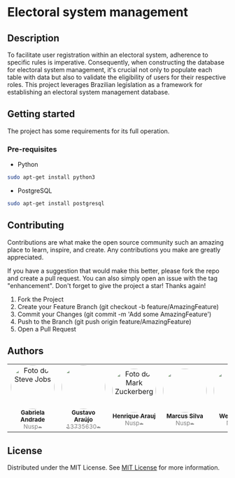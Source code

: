 # Electoral system management

## Description

To facilitate user registration within an electoral system, adherence to specific rules is imperative. Consequently, when constructing the database for electoral system management, it's crucial not only to populate each table with data but also to validate the eligibility of users for their respective roles. This project leverages Brazilian legislation as a framework for establishing an electoral system management database.

## Getting started

The project has some requirements for its full operation.

### Pre-requisites

* Python

```bash
sudo apt-get install python3
```

* PostgreSQL

```bash
sudo apt-get install postgresql
```

## Contributing

Contributions are what make the open source community such an amazing place to learn, inspire, and create. Any contributions you make are greatly appreciated.

If you have a suggestion that would make this better, please fork the repo and create a pull request. You can also simply open an issue with the tag "enhancement". Don't forget to give the project a star! Thanks again!

1. Fork the Project
2. Create your Feature Branch (git checkout -b feature/AmazingFeature)
3. Commit your Changes (git commit -m 'Add some AmazingFeature')
4. Push to the Branch (git push origin feature/AmazingFeature)
5. Open a Pull Request

## Authors

<table>
  <tr>
	</td>
    <td align="center" style="border: none;">
      <a href="#" title="defina o titulo do link">
        <img src="https://avatars.githubusercontent.com/u/105086952?v=4" width="100px;" alt="Foto do Steve Jobs" style="border-radius: 50%;"><br>
        <sub>
          <b>Gabriela Andrade <br></b>
		  <span style="color:grey;">Nusp-</span>
        </sub>
      </a>
    </td>
    <td align="center" style="border: none;">
      <a href="#" title="https://www.linkedin.com/in/guaraujoc/">
        <img src="https://avatars.githubusercontent.com/u/130992375?s=400&u=168448c320a3ad61a9737a30880fa942249baedc&v=4" width="100px;"  style="border-radius: 50%;"><br>
        <sub>
          <b>Gustavo Araújo<br></b>
		  <span style="color:grey;">13735630-</span>
        </sub>
      </a>
    </td>
    <td align="center" style="border: none;">
      <a href="#" title="defina o titulo do link">
        <img src="https://avatars.githubusercontent.com/u/62862399?v=4" width="100px;" alt="Foto do Mark Zuckerberg" style="border-radius: 50%;"><br>
        <sub>
          <b>Henrique Arauj<br></b>
		  <span style="color:grey;">Nusp-</span>
        </sub>
      </a>
	<td align="center" style="border: none;">
      <a href="#" title="Coloque o seu link aqu/">
        <img src="https://avatars.githubusercontent.com/u/117542613?v=4" width="100px;"  style="border-radius: 50%;"><br>
        <sub>
          <b>Marcus Silva<br></b>
		  <span style="color:grey;">Nusp-</span>
        </sub>
      </a>
    </td>
	</td>
	<td align="center" style="border: none;">
      <a href="#" title="Coloque o seu link aqu/">
        <img src="https://avatars.githubusercontent.com/u/54054734?v=4" width="100px;"  style="border-radius: 50%;"><br>
        <sub>
          <b>Wetti Alves<br></b>
		  <span style="color:grey;">Nusp-</span>
        </sub>
      </a>
    </td>
	
  </tr>
</table>

## License

Distributed under the MIT License. See [MIT License](https://opensource.org/license/MIT) for more information.
